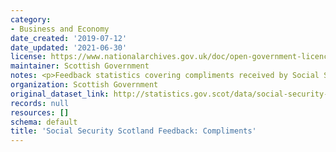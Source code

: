 ```yaml
---
category:
- Business and Economy
date_created: '2019-07-12'
date_updated: '2021-06-30'
license: https://www.nationalarchives.gov.uk/doc/open-government-licence/version/3/
maintainer: Scottish Government
notes: <p>Feedback statistics covering compliments received by Social Security Scotland.</p>
organization: Scottish Government
original_dataset_link: http://statistics.gov.scot/data/social-security-scotland-feedback-compliments
records: null
resources: []
schema: default
title: 'Social Security Scotland Feedback: Compliments'
---
```

